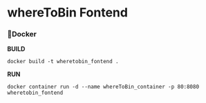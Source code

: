 # whereToBin Fontend

### :whale:Docker

**BUILD**
```
docker build -t wheretobin_fontend .
```

**RUN**
```
docker container run -d --name whereToBin_container -p 80:8080  wheretobin_fontend
```